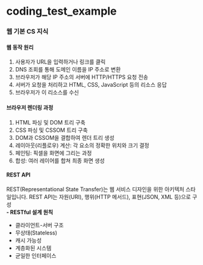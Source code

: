 # coding_test_example

### 웹 기본 CS 지식
#### 웹 동작 원리
1. 사용자가 URL을 입력하거나 링크를 클릭
2. DNS 조회를 통해 도메인 이름을 IP 주소로 변환
3. 브라우저가 해당 IP 주소의 서버에 HTTP/HTTPS 요청 전송
4. 서버가 요청을 처리하고 HTML, CSS, JavaScript 등의 리소스 응답
5. 브라우저가 이 리소스를 수신

#### 브라우저 렌더링 과정
1. HTML 파싱 및 DOM 트리 구축
2. CSS 파싱 및 CSSOM 트리 구축
3. DOM과 CSSOM을 결합하여 렌더 트리 생성
4. 레이아웃(리플로우) 계산: 각 요소의 정확한 위치와 크기 결정
5. 페인팅: 픽셀을 화면에 그리는 과정
6. 합성: 여러 레이어를 합쳐 최종 화면 생성

#### REST API
REST(Representational State Transfer)는 웹 서비스 디자인을 위한 아키텍처 스타일입니다. REST API는 자원(URI), 행위(HTTP 메서드), 표현(JSON, XML 등)으로 구성 <br/>
<b> - RESTful 설계 원칙</b> <br/>
- 클라이언트-서버 구조 <br/>
- 무상태(Stateless) <br/>
- 캐시 가능성 <br/>
- 계층화된 시스템 <br/>
- 균일한 인터페이스 <br/>

